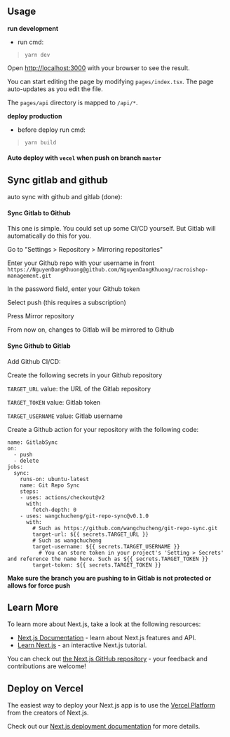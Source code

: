 ## Usage

**run development**

- run cmd: 

> `yarn dev`

Open [http://localhost:3000](http://localhost:3000) with your browser to see the result.

You can start editing the page by modifying `pages/index.tsx`. The page auto-updates as you edit the file.

The `pages/api` directory is mapped to `/api/*`. 

**deploy production**

- before deploy run cmd: 

> `yarn build`

#### Auto deploy with `vecel` when push on branch `master`

## Sync gitlab and github
auto sync with github and gitlab (done):

#### Sync Gitlab to Github
This one is simple. You could set up some CI/CD yourself. But Gitlab will automatically do this for you.

Go to "Settings > Repository > Mirroring repositories"

Enter your Github repo with your username in front `https://NguyenDangKhuong@github.com/NguyenDangKhuong/racroishop-management.git`

In the password field, enter your Github token

Select push (this requires a subscription)

Press Mirror repository

From now on, changes to Gitlab will be mirrored to Github

#### Sync Github to Gitlab

Add Github CI/CD:

Create the following secrets in your Github repository

`TARGET_URL` value: the URL of the Gitlab repository

`TARGET_TOKEN` value: Gitlab token

`TARGET_USERNAME` value: Gitlab username

Create a Github action for your repository with the following code:

```
name: GitlabSync
on:
  - push
  - delete
jobs:
  sync:
    runs-on: ubuntu-latest
    name: Git Repo Sync
    steps:
    - uses: actions/checkout@v2
      with:
        fetch-depth: 0
    - uses: wangchucheng/git-repo-sync@v0.1.0
      with:
        # Such as https://github.com/wangchucheng/git-repo-sync.git
        target-url: ${{ secrets.TARGET_URL }}
        # Such as wangchucheng
        target-username: ${{ secrets.TARGET_USERNAME }}
          # You can store token in your project's 'Setting > Secrets' and reference the name here. Such as ${{ secrets.TARGET_TOKEN }}
        target-token: ${{ secrets.TARGET_TOKEN }}
```
**Make sure the branch you are pushing to in Gitlab is not protected or allows for force push**

## Learn More

To learn more about Next.js, take a look at the following resources:

- [Next.js Documentation](https://nextjs.org/docs) - learn about Next.js features and API.
- [Learn Next.js](https://nextjs.org/learn) - an interactive Next.js tutorial.

You can check out [the Next.js GitHub repository](https://github.com/vercel/next.js/) - your feedback and contributions are welcome!

## Deploy on Vercel

The easiest way to deploy your Next.js app is to use the [Vercel Platform](https://vercel.com/new?utm_medium=default-template&filter=next.js&utm_source=create-next-app&utm_campaign=create-next-app-readme) from the creators of Next.js.

Check out our [Next.js deployment documentation](https://nextjs.org/docs/deployment) for more details.
